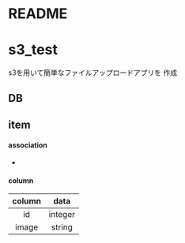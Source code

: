 # README

# s3_test
s3を用いて簡単なファイルアップロードアプリを
作成

## DB

## item

#### association
*

#### column

| column    |       data |
|:---------:|:----------:|
| id        |     integer|
| image     |      string|

